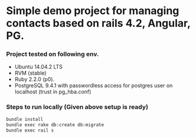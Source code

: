 Simple demo project for managing contacts based on rails 4.2, Angular, PG.
=====


### Project tested on following env.

* Ubuntu 14.04.2 LTS
* RVM (stable)
* Ruby 2.2.0 (p0).
* PostgreSQL 9.4.1 with passwordless access for postgres user on localhost (trust in pg_hba.conf)

### Steps to run locally (Given above setup is ready)

```sh
bundle install
bundle exec rake db:create db:migrate
bundle exec rail s
```
